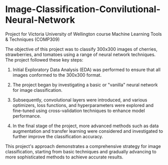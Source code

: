 # Image-Classification-Convilutional-Neural-Network
Project for Victoria University of Wellington course Machine Learning Tools &amp; Techniques (COMP309)

The objective of this project was to classify 300x300 images of cherries, strawberries, and tomatoes using a range of neural network techniques. The project followed these key steps:

1. Initial Exploratory Data Analysis (EDA) was performed to ensure that all images conformed to the 300x300 format.

2. The project began by investigating a basic or "vanilla" neural network for image classification.

3. Subsequently, convolutional layers were introduced, and various optimizers, loss functions, and hyperparameters were explored and fine-tuned using cross-validation techniques to enhance model performance.

4. In the final stage of the project, more advanced methods such as data augmentation and transfer learning were considered and investigated to further improve the classification accuracy.

This project's approach demonstrates a comprehensive strategy for image classification, starting from basic techniques and gradually advancing to more sophisticated methods to achieve accurate results.

